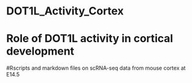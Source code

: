 # DOT1L_Activity_Cortex
# Role of DOT1L activity in cortical development

#Rscripts and markdown files on scRNA-seq data from mouse cortex at E14.5
